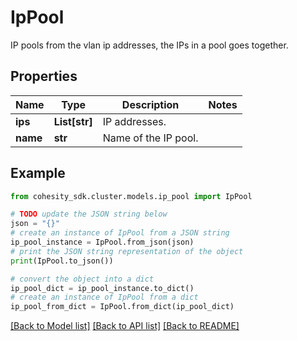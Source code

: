 # IpPool

IP pools from the vlan ip addresses, the IPs in a pool goes together.

## Properties

Name | Type | Description | Notes
------------ | ------------- | ------------- | -------------
**ips** | **List[str]** | IP addresses. | 
**name** | **str** | Name of the IP pool. | 

## Example

```python
from cohesity_sdk.cluster.models.ip_pool import IpPool

# TODO update the JSON string below
json = "{}"
# create an instance of IpPool from a JSON string
ip_pool_instance = IpPool.from_json(json)
# print the JSON string representation of the object
print(IpPool.to_json())

# convert the object into a dict
ip_pool_dict = ip_pool_instance.to_dict()
# create an instance of IpPool from a dict
ip_pool_from_dict = IpPool.from_dict(ip_pool_dict)
```
[[Back to Model list]](../README.md#documentation-for-models) [[Back to API list]](../README.md#documentation-for-api-endpoints) [[Back to README]](../README.md)


